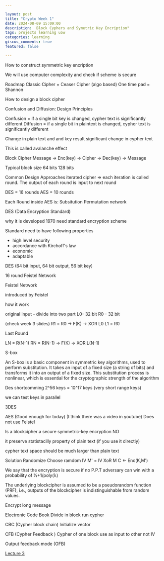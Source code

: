 ```yaml
---

layout: post  
title: "Crypto Week 1"  
date: 2024-08-09 15:09:00  
description:  Block Cyphers and Symetric Key Encription"  
tags: projects learning uow
categories: learning  
giscus_comments: true  
featured: false  

---
```



How to construct symmetric key encription

We will use computer complexity and check if scheme is secure

Roadmap
Classic Cipher = Ceaser Cipher (algo based)
One time pad = Shannon

How to design a block cipher

Confusion and Diffusion: Design Principles

Confusion = if a single bit key is changed, cypher text is significantly different
Diffusion = if a single bit in plaintext is changed, cypher text is significantly different

Change in plain text and and key result significant change in cypher text


This is called avalanche effect

Block Cipher
Message -> Enc(key) -> Cipher -> Dec(key) -> Message

Typical block size 64 bits 128 bits

Common Design Approaches
iterated cipher => each iteration is called round. The output of each round is input to next round


DES = 16 rounds AES = 10 rounds

Each Round inside AES is: Subsitution Permutation network

DES (Data Encryption Standard)

why it is developed
1970 need standard encryption scheme

Standard need to have following properties

- high level security
- accordance with Kirchoff's law
- economic
- adaptable



DES (64 bit input, 64 bit output, 56 bit key)

16 round Feistel Network

Feistel Network

introduced by Feistel


how it work

original input - divide into two part
L0- 32 bit
R0 - 32 bit

(check week 3 slides)
R1 = R0 -> F(K) -> XOR L0
L1 = R0


Last Round

LN = R(N-1)
RN = R(N-1) -> F(K) -> XOR L(N-1)

S-box

An S-box is a basic component in symmetric key algorithms, used to perform substitution. It takes an input of a fixed size (a string of bits) and transforms it into an output of a fixed size. This substitution process is nonlinear, which is essential for the cryptographic strength of the algorithm

Des shortcomming 
2^56 keys = 10^17 keys (very short range keys)

we can test keys in parallel 

3DES


AES (Good enough for today)
(I think there was a video in youtube)
Does not use Feistel

Is a blockcipher a secure symmetric-key encryption
NO

it preserve statistacilly property of plain text (if you use it directly)

cypher text space should be much larger than plain text

Solution
Randomize
Choose ramdom IV
M' = IV XoR M
C <- Enc(K,M')


We say that the encryption is secure if no P.P.T adversary can win with a probability of 
½+1/poly(λ)

The underlying blockcipher is assumed to be a 
pseudorandom function (PRF), i.e., outputs of the 
blockcipher is indistinguishable from random values.


Encrypt long message



Electronic Code Book
Divide in block run cypher


CBC (Cypher block chain)
Initialize vector

CFB (Cypher Feedback )
Cypher of one block use as input to other not IV

Output feedback mode (OFB)



[Lecture 3](/assets/pdf/crypto/3.%20CSCI471971%20Symmetric-key%20Encryption.pdf)